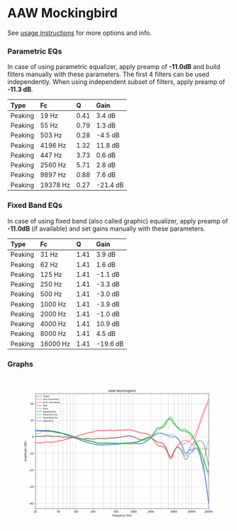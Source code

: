 # AAW Mockingbird
See [usage instructions](https://github.com/jaakkopasanen/AutoEq#usage) for more options and info.

### Parametric EQs
In case of using parametric equalizer, apply preamp of **-11.0dB** and build filters manually
with these parameters. The first 4 filters can be used independently.
When using independent subset of filters, apply preamp of **-11.3 dB**.

| Type    | Fc       |    Q | Gain     |
|:--------|:---------|:-----|:---------|
| Peaking | 19 Hz    | 0.41 | 3.4 dB   |
| Peaking | 55 Hz    | 0.79 | 1.3 dB   |
| Peaking | 503 Hz   | 0.28 | -4.5 dB  |
| Peaking | 4196 Hz  | 1.32 | 11.8 dB  |
| Peaking | 447 Hz   | 3.73 | 0.6 dB   |
| Peaking | 2560 Hz  | 5.71 | 2.8 dB   |
| Peaking | 9897 Hz  | 0.88 | 7.6 dB   |
| Peaking | 19378 Hz | 0.27 | -21.4 dB |

### Fixed Band EQs
In case of using fixed band (also called graphic) equalizer, apply preamp of **-11.0dB**
(if available) and set gains manually with these parameters.

| Type    | Fc       |    Q | Gain     |
|:--------|:---------|:-----|:---------|
| Peaking | 31 Hz    | 1.41 | 3.9 dB   |
| Peaking | 62 Hz    | 1.41 | 1.6 dB   |
| Peaking | 125 Hz   | 1.41 | -1.1 dB  |
| Peaking | 250 Hz   | 1.41 | -3.3 dB  |
| Peaking | 500 Hz   | 1.41 | -3.0 dB  |
| Peaking | 1000 Hz  | 1.41 | -3.9 dB  |
| Peaking | 2000 Hz  | 1.41 | -1.0 dB  |
| Peaking | 4000 Hz  | 1.41 | 10.9 dB  |
| Peaking | 8000 Hz  | 1.41 | 4.5 dB   |
| Peaking | 16000 Hz | 1.41 | -19.6 dB |

### Graphs
![](./AAW%20Mockingbird.png)
